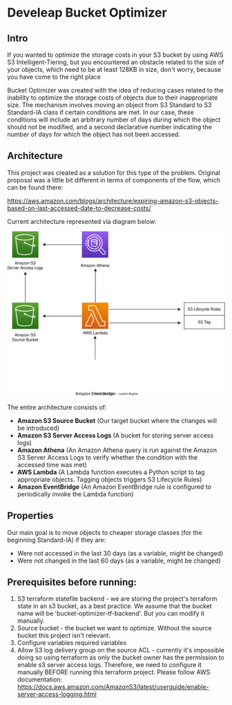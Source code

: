 # Develeap Bucket Optimizer
## Intro

If you wanted to optimize the storage costs in your S3 bucket by using AWS S3 Intelligent-Tiering, but you encountered an obstacle related to the size of your objects, which need to be at least 128KB in size, don't worry, because you have come to the right place

Bucket Optimizer was created with the idea of reducing cases related to the inability to optimize the storage costs of objects due to their inappropriate size. The mechanism involves moving an object from S3 Standard to S3 Standard-IA class if certain conditions are met. In our case, these conditions will include an arbitrary number of days during which the object should not be modified, and a second declarative number indicating the number of days for which the object has not been accessed.

## Architecture

This project was created as a solution for this type of the problem. Original proposal was a little bit different in terms of components of the flow, which can be found there:

https://aws.amazon.com/blogs/architecture/expiring-amazon-s3-objects-based-on-last-accessed-date-to-decrease-costs/

Current architecture represented via diagram below:

![Bucket-Optimizer](./images/newdiagram.drawio.svg)

The entire architecture consists of:

- **Amazon S3 Source Bucket** (Our target bucket where the changes will be introduced)
- **Amazon S3 Server Access Logs** (A bucket for storing server access logs)
- **Amazon Athena** (An Amazon Athena query is run against the Amazon S3 Server Access Logs to verify whether the condition with the accessed time was met)
- **AWS Lambda** (A Lambda function executes a Python script to tag appropriate objects. Tagging objects triggers S3 Lifecycle Rules)
- **Amazon EventBridge** (An Amazon EventBridge rule is configured to periodically invoke the Lambda function)

## Properties
Our main goal is to move objects to cheaper storage classes (for the beginning Standard-IA) if they are:
* Were not accessed in the last 30 days (as a variable, might be changed)
* Were not changed in the last 60 days (as a variable, might be changed)

## Prerequisites before running:
 1. S3 terraform statefile backend - we are storing the project's terraform state in an s3 bucket, as a best practice. We assume that the bucket name will be 'bucket-optimizer-tf-backend'. But you can modify it manually.
 2. Source bucket - the bucket we want to optimize. Without the source bucket this project isn't relevant.
 3. Configure variables required variables
 4. Allow S3 log delivery group on the source ACL - currently it's impossible doing so using terraform as only the bucket owner has the permission to enable s3 server access logs. Therefore, we need to configure it manually BEFORE running this terraform project. Please follow AWS documentation: https://docs.aws.amazon.com/AmazonS3/latest/userguide/enable-server-access-logging.html
